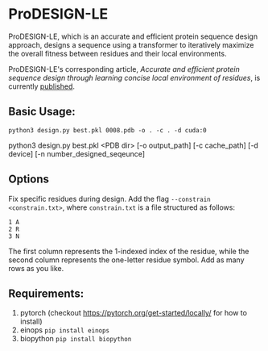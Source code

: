 # ProDESIGN-LE
ProDESIGN-LE, which is an accurate and efficient protein sequence design approach, designs a sequence using a transformer to iteratively maximize the overall fitness between residues and their local environments.

ProDESIGN-LE's corresponding article, _Accurate and efficient protein sequence design through learning concise local environment of residues_, is currently [published](https://academic.oup.com/bioinformatics/article/39/3/btad122/7077134).

## Basic Usage:

```python3 design.py best.pkl 0008.pdb -o . -c . -d cuda:0```

python3 design.py best.pkl \<PDB dir\> [-o output_path] [-c cache_path] [-d device] [-n number_designed_seqeunce]

## Options

Fix specific residues during design.
Add the flag ```--constrain <constrain.txt>```, where ```constrain.txt``` is a file structured as follows:
```
1 A
2 R
3 N
```
The first column represents the 1-indexed index of the residue, while the second column represents the one-letter residue symbol. Add as many rows as you like.

## Requirements:
1. pytorch  (checkout https://pytorch.org/get-started/locally/ for how to install)
2. einops  `pip install einops`
3. biopython  `pip install biopython`
